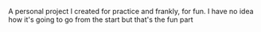 A personal project I created for practice and frankly, for fun. I have no idea how it's going to go from the start but that's the fun part
